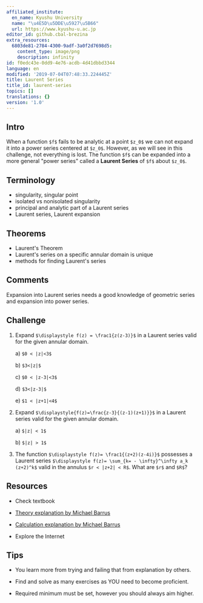 ```yaml
---
affiliated_institute:
  en_name: Kyushu University
  name: "\u4E5D\u5DDE\u5927\u5B66"
  url: https://www.kyushu-u.ac.jp
editor_id: github.cbal-brezina
extra_resources:
  6803de81-2784-4300-9adf-3a0f2d7698d5:
    content_type: image/png
    description: infinity
id: f0edc43e-0dd9-4e76-acdb-4d41dbbd3344
language: en
modified: '2019-07-04T07:48:33.224445Z'
title: Laurent Series
title_id: laurent-series
topics: []
translations: {}
version: '1.0'
---
```


## Intro

When a function  `$f$` fails to be analytic at a point `$z_0$` we can not expand it into a power series centered at `$z_0$`. However, as we will see in this challenge, not everything is lost. The function `$f$` can be expanded into a more general "power series" called a **Laurent Series** of `$f$` about `$z_0$`.  

## Terminology

- singularity, singular point
- isolated vs nonisolated singularity
- principal and analytic part of a Laurent series
- Laurent series, Laurent expansion



## Theorems

- Laurent's Theorem
- Laurent's series on a specific annular domain is unique
- methods for finding Laurent's series



## Comments

Expansion into Laurent series needs a good knowledge of geometric series and  expansion into power series. 


## Challenge

1. Expand `$\displaystyle f(z) = \frac1{z(z-3)}$` in a Laurent series  valid for the given annular domain.

   a)  `$0 < |z|<3$`
   
   b) `$3<|z|$`
   
   c) `$0 < |z-3|<3$`
   
   d) `$3<|z-3|$`
   
   e) `$1 < |z+1|<4$`
   
2. Expand `$\displaystyle{f(z)=\frac{z-3}{(z-1)(z+1)}}$` in a Laurent series  valid for the given annular domain. 

    a) `$|z| < 1$`
    
    b) `$|z| > 1$`

3. The function `$\displaystyle f(z)= \frac1{(z+2)(z-4i)}$` possesses a Laurent series `$\displaystyle f(z)= \sum_{k= - \infty}^\infty a_k (z+2)^k$` valid  in the annulus  `$r < |z+2| < R$`. What are `$r$` and `$R$`?



## Resources

- Check textbook

- [Theory explanation by Michael Barrus](https://youtu.be/xZ0S8Ywwc9o)

- [Calculation explanation by Michael Barrus](https://youtu.be/GPqVd30eHrg)

- Explore the Internet

## Tips


- You learn more from trying and failing that from  explanation by others.

- Find and solve as many exercises as YOU need to become proficient.

- Required minimum must be set, however you should always aim higher.

